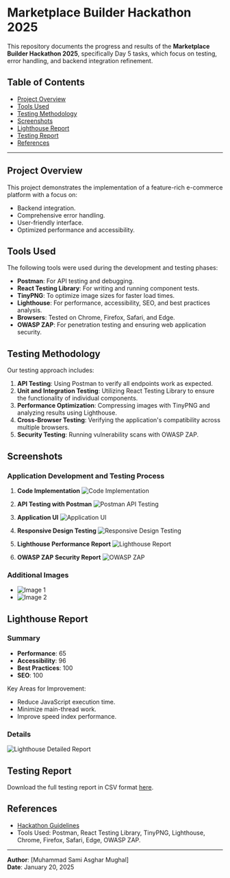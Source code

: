 # Marketplace Builder Hackathon 2025

This repository documents the progress and results of the **Marketplace Builder Hackathon 2025**, specifically Day 5 tasks, which focus on testing, error handling, and backend integration refinement.

## Table of Contents

- [Project Overview](#project-overview)
- [Tools Used](#tools-used)
- [Testing Methodology](#testing-methodology)
- [Screenshots](#screenshots)
- [Lighthouse Report](#lighthouse-report)
- [Testing Report](#testing-report)
- [References](#references)

---

## Project Overview

This project demonstrates the implementation of a feature-rich e-commerce platform with a focus on:

- Backend integration.
- Comprehensive error handling.
- User-friendly interface.
- Optimized performance and accessibility.

## Tools Used

The following tools were used during the development and testing phases:

- **Postman**: For API testing and debugging.
- **React Testing Library**: For writing and running component tests.
- **TinyPNG**: To optimize image sizes for faster load times.
- **Lighthouse**: For performance, accessibility, SEO, and best practices analysis.
- **Browsers**: Tested on Chrome, Firefox, Safari, and Edge.
- **OWASP ZAP**: For penetration testing and ensuring web application security.

## Testing Methodology

Our testing approach includes:

1. **API Testing**: Using Postman to verify all endpoints work as expected.
2. **Unit and Integration Testing**: Utilizing React Testing Library to ensure the functionality of individual components.
3. **Performance Optimization**: Compressing images with TinyPNG and analyzing results using Lighthouse.
4. **Cross-Browser Testing**: Verifying the application's compatibility across multiple browsers.
5. **Security Testing**: Running vulnerability scans with OWASP ZAP.

## Screenshots

### Application Development and Testing Process
1. **Code Implementation**
   ![Code Implementation](./Screenshot%20(85).png)

2. **API Testing with Postman**
   ![Postman API Testing](./Screenshot%20(84).png)

3. **Application UI**
   ![Application UI](./Screenshot%20(83).png)

4. **Responsive Design Testing**
   ![Responsive Design Testing](./Screenshot%20(82).png)

5. **Lighthouse Performance Report**
   ![Lighthouse Report](./Screenshot%20(81).png)

6. **OWASP ZAP Security Report**
   ![OWASP ZAP](./Screenshot%20(80).png)

### Additional Images
- ![Image 1](./screenshot/2.PNG)
- ![Image 2](./screenshot/3.PNG)

## Lighthouse Report

### Summary
- **Performance**: 65
- **Accessibility**: 96
- **Best Practices**: 100
- **SEO**: 100

Key Areas for Improvement:
- Reduce JavaScript execution time.
- Minimize main-thread work.
- Improve speed index performance.

### Details
![Lighthouse Detailed Report](./Screenshot%20(81).png)

## Testing Report

Download the full testing report in CSV format [here](./Testing_Report.csv).

## References

- [Hackathon Guidelines](https://github.com/panaverse/learn-nextjs/blob/main/HACKATHONS/Marketplace_Builder_Hackathon_2025/Day_5_Testing_Error_Handling_and_Backend_Integration_Refinement.pdf)
- Tools Used: Postman, React Testing Library, TinyPNG, Lighthouse, Chrome, Firefox, Safari, Edge, OWASP ZAP.

---

**Author**: [Muhammad Sami Asghar Mughal]  
**Date**: January 20, 2025
